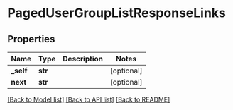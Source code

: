 # PagedUserGroupListResponseLinks

## Properties
Name | Type | Description | Notes
------------ | ------------- | ------------- | -------------
**_self** | **str** |  | [optional] 
**next** | **str** |  | [optional] 

[[Back to Model list]](../README.md#documentation-for-models) [[Back to API list]](../README.md#documentation-for-api-endpoints) [[Back to README]](../README.md)

